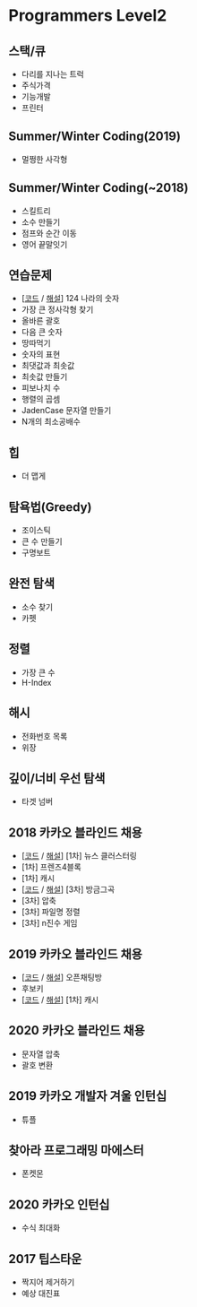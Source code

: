 # Programmers Level2



## 스택/큐

- 다리를 지나는 트럭 
- 주식가격
- 기능개발
- 프린터

## Summer/Winter Coding(2019)

- 멀쩡한 사각형

## Summer/Winter Coding(~2018)

- 스킬트리
- 소수 만들기
- 점프와 순간 이동
- 영어 끝말잇기

## 연습문제

-  [[코드](https://github.com/Kaist-Master/Algorithm-Master/blob/master/programmers/level2/124%20%EB%82%98%EB%9D%BC%EC%9D%98%20%EC%88%AB%EC%9E%90.py) / [해설](https://eda-ai-lab.tistory.com/452?category=766271)] 124 나라의 숫자
- 가장 큰 정사각형 찾기
- 올바른 괄호
- 다음 큰 숫자
- 땅따먹기
- 숫자의 표현
- 최댓값과 최솟값
- 최솟값 만들기
- 피보나치 수
- 행렬의 곱셈
- JadenCase 문자열 만들기
- N개의 최소공배수

## 힙

- 더 맵게

## 탐욕법(Greedy)

- 조이스틱
- 큰 수 만들기
- 구명보트

## 완전 탐색

- 소수 찾기
- 카펫

## 정렬

- 가장 큰 수
- H-Index

## 해시

- 전화번호 목록
- 위장

## 깊이/너비 우선 탐색

- 타겟 넘버

## 2018 카카오 블라인드 채용

-  [[코드](https://github.com/Kaist-Master/Algorithm-Master/blob/master/programmers/level2/%EB%89%B4%EC%8A%A4%20%ED%81%B4%EB%9F%AC%EC%8A%A4%ED%84%B0%EB%A7%81.py) / [해설](https://eda-ai-lab.tistory.com/501)] [1차] 뉴스 클러스터링
- [1차] 프렌즈4블록
- [1차] 캐시
-  [[코드](https://github.com/Kaist-Master/Algorithm-Master/blob/master/programmers/level2/%EB%B0%A9%EA%B8%88%EA%B7%B8%EA%B3%A1.py) / [해설](https://eda-ai-lab.tistory.com/506)] [3차] 방금그곡
- [3차] 압축
- [3차] 파일명 정렬
- [3차] n진수 게임

## 2019 카카오 블라인드 채용

-  [[코드](https://github.com/Kaist-Master/Algorithm-Master/blob/master/programmers/level2/%EC%98%A4%ED%94%88%EC%B1%84%ED%8C%85%EB%B0%A9.py) / [해설](https://eda-ai-lab.tistory.com/504)] 오픈채팅방
- 후보키
-  [[코드](https://github.com/Kaist-Master/Algorithm-Master/blob/master/programmers/level2/%EC%BA%90%EC%8B%9C.py) / [해설](https://eda-ai-lab.tistory.com/503)] [1차] 캐시

## 2020 카카오 블라인드 채용 

- 문자열 압축
- 괄호 변환

## 2019 카카오 개발자 겨울 인턴십

- 튜플

## 찾아라 프로그래밍 마에스터

- 폰켓몬

## 2020 카카오 인턴십

- 수식 최대화

## 2017 팁스타운

- 짝지어 제거하기
- 예상 대진표

